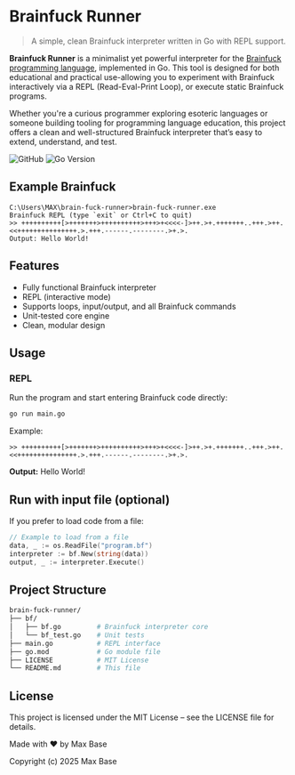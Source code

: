 # Brainfuck Runner

> A simple, clean Brainfuck interpreter written in Go with REPL support.

**Brainfuck Runner** is a minimalist yet powerful interpreter for the [Brainfuck programming language](https://en.wikipedia.org/wiki/Brainfuck), implemented in Go. This tool is designed for both educational and practical use-allowing you to experiment with Brainfuck interactively via a REPL (Read-Eval-Print Loop), or execute static Brainfuck programs.

Whether you're a curious programmer exploring esoteric languages or someone building tooling for programming language education, this project offers a clean and well-structured Brainfuck interpreter that’s easy to extend, understand, and test.

![GitHub](https://img.shields.io/github/license/BaseMax/brain-fuck-runner)
![Go Version](https://img.shields.io/badge/Go-1.22.4+-brightgreen)

## Example Brainfuck

```
C:\Users\MAX\brain-fuck-runner>brain-fuck-runner.exe
Brainfuck REPL (type `exit` or Ctrl+C to quit)
>> ++++++++++[>+++++++>++++++++++>+++>+<<<<-]>++.>+.+++++++..+++.>++.<<+++++++++++++++.>.+++.------.--------.>+.>.
Output: Hello World!
```

## Features

- Fully functional Brainfuck interpreter
- REPL (interactive mode)
- Supports loops, input/output, and all Brainfuck commands
- Unit-tested core engine
- Clean, modular design

## Usage

### REPL

Run the program and start entering Brainfuck code directly:

```bash
go run main.go
```

Example:

```brainfuck
>> ++++++++++[>+++++++>++++++++++>+++>+<<<<-]>++.>+.+++++++..+++.>++.<<+++++++++++++++.>.+++.------.--------.>+.>.
```

**Output:** Hello World!

## Run with input file (optional)

If you prefer to load code from a file:

```go
// Example to load from a file
data, _ := os.ReadFile("program.bf")
interpreter := bf.New(string(data))
output, _ := interpreter.Execute()
```

## Project Structure

```bash
brain-fuck-runner/
├── bf/
│   ├── bf.go         # Brainfuck interpreter core
│   └── bf_test.go    # Unit tests
├── main.go           # REPL interface
├── go.mod            # Go module file
├── LICENSE           # MIT License
└── README.md         # This file
```

## License

This project is licensed under the MIT License – see the LICENSE file for details.

Made with ❤️ by Max Base

Copyright (c) 2025 Max Base
